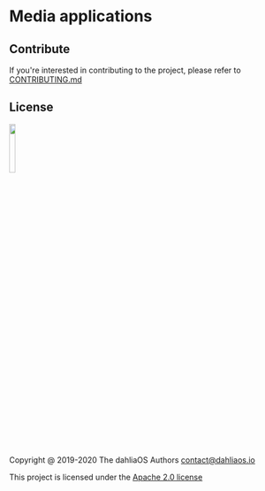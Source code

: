 # Media applications

## Contribute

If you're interested in contributing to the project, please refer to [CONTRIBUTING.md](./CONTRIBUTING.md)

## License

<p align="left">
  <img width="15%" src="https://github.com/dahlia-os/documentation/blob/master/assets/images/logo/new/dahliaOS_logo_with_text_black.svg"
</p>

Copyright @ 2019-2020 The dahliaOS Authors contact@dahliaos.io

This project is licensed under the [Apache 2.0 license](/LICENSE)
